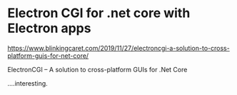 # Electron CGI for .net core with Electron apps

https://www.blinkingcaret.com/2019/11/27/electroncgi-a-solution-to-cross-platform-guis-for-net-core/

ElectronCGI – A solution to cross-platform GUIs for .Net Core

....interesting.